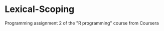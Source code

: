 Lexical-Scoping
===============

Programming assignment 2 of the "R programming" course from Coursera
